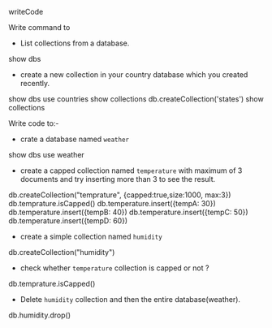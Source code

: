 writeCode

Write command to

- List collections from a database.

show dbs

- create a new collection in your country database which you created recently.

show dbs use countries show collections db.createCollection('states') show collections

Write code to:-

- crate a database named `weather`

show dbs use weather

- create a capped collection named `temperature` with maximum of 3 documents and try inserting more than 3 to see the result.

db.createCollection("temprature", {capped:true,size:1000, max:3}) db.temprature.isCapped() db.temperature.insert({tempA: 30}) db.temperature.insert({tempB: 40}) db.temperature.insert({tempC: 50}) db.temperature.insert({tempD: 60})

- create a simple collection named `humidity`

db.createCollection("humidity")

- check whether `temperature` collection is capped or not ?

db.temprature.isCapped()

- Delete `humidity` collection and then the entire database(weather).

db.humidity.drop()